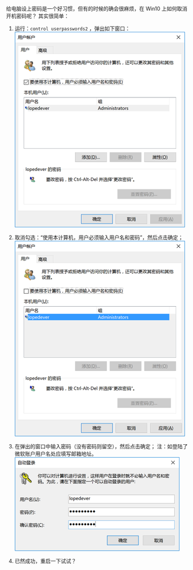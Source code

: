 给电脑设上密码是一个好习惯，但有的时候的确会很麻烦，在 Win10 上如何取消开机密码呢？
其实很简单：
1. 运行：`control userpasswords2` ，弹出如下窗口：
   <img class="img-win" src="/images/blog/1/1.png" width="465">

2. 取消勾选：“使用本计算机，用户必须输入用户名和密码”，然后点击确定；
   <img class="img-win" src="/images/blog/1/2.png" width="465">

3. 在弹出的窗口中输入密码（没有密码则留空），然后点击确定； 注：如登陆了微软账户用户名处应填写邮箱地址。
   <img class="img-win" src="/images/blog/1/3.png" width="450">

4. 已然成功，重启一下试试？